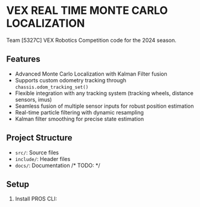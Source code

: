 # VEX REAL TIME MONTE CARLO LOCALIZATION

Team [5327C] VEX Robotics Competition code for the 2024 season.

## Features

  - Advanced Monte Carlo Localization with Kalman Filter fusion
  - Supports custom odometry tracking through `chassis.odom_tracking_set()`
  - Flexible integration with any tracking system (tracking wheels, distance sensors, imus)
  - Seamless fusion of multiple sensor inputs for robust position estimation
  - Real-time particle filtering with dynamic resampling
  - Kalman filter smoothing for precise state estimation

## Project Structure

- `src/`: Source files
- `include/`: Header files
- `docs/`: Documentation /* TODO: */

## Setup

1. Install PROS CLI: